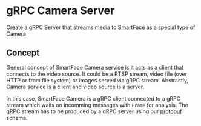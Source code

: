 # gRPC Camera Server
Create a gRPC Server that streams media to SmartFace as a special type of Camera

## Concept
General concept of SmartFace Camera service is it acts as a client that connects to the video source. It could be a RTSP stream, video file (over HTTP or from file system) or images served via gRPC stream. Abstractly, Camera service is a client and video source is a server.

In this case, SmartFace Camera is a gRPC client connected to a gRPC stream which waits on incomming messages with `Frame` for analysis. The gRPC stream has to be produced by a gRPC server using our <a href="protos/frame_analysis.proto" >protobuf</a> schema.


